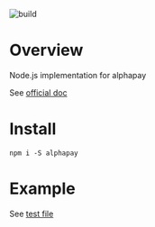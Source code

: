 ![build](https://github.com/bravemaster619/alphapay/workflows/build/badge.svg)

# Overview

Node.js implementation for alphapay

See [official doc](https://www.alphapay.com/api/CAD_en.html)

# Install

```console
npm i -S alphapay
```

# Example 

See [test file](https://github.com/bravemaster619/alphapay/blob/master/src/test/alphapay.spec.ts)